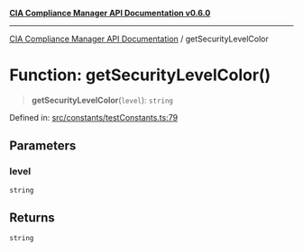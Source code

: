[**CIA Compliance Manager API Documentation v0.6.0**](../README.md)

***

[CIA Compliance Manager API Documentation](../globals.md) / getSecurityLevelColor

# Function: getSecurityLevelColor()

> **getSecurityLevelColor**(`level`): `string`

Defined in: [src/constants/testConstants.ts:79](https://github.com/Hack23/cia-compliance-manager/blob/main/src/constants/testConstants.ts#L79)

## Parameters

### level

`string`

## Returns

`string`
